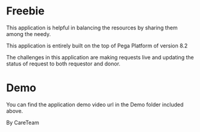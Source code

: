 # Freebie

This application is helpful in balancing the resources by sharing them among the needy.

This application is entirely built on the top of Pega Platform of version 8.2

The challenges in this application are making requests live and updating the status of request to both requestor and donor.

# Demo
You can find the application demo video url in the Demo folder included above.

By CareTeam
